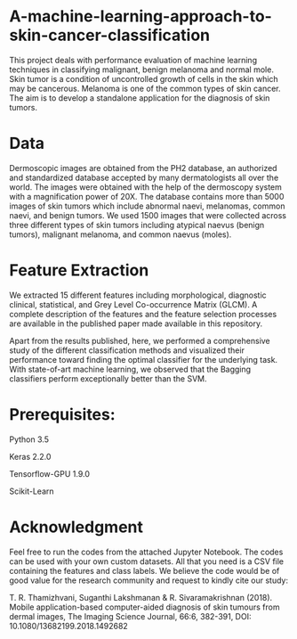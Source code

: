 # A-machine-learning-approach-to-skin-cancer-classification
This project deals with performance evaluation of machine learning techniques in classifying malignant, benign melanoma and normal mole. Skin tumor is a condition of uncontrolled growth of cells in the skin which may be cancerous. Melanoma is one of the common types of skin cancer. The aim is to develop a standalone application for the diagnosis of skin tumors. 

# Data
Dermoscopic images are obtained from the PH2 database, an authorized and standardized database accepted by many dermatologists all over the world. The images were obtained with the help of the dermoscopy system with a magnification power of 20X. The database contains more than 5000 images of skin tumors which include abnormal naevi, melanomas, common naevi, and benign tumors. We used 1500 images that were collected across three different types of skin tumors including atypical naevus (benign tumors), malignant melanoma, and common naevus (moles). 

# Feature Extraction
We extracted 15 different features including morphological, diagnostic clinical, statistical, and Grey Level Co-occurrence Matrix (GLCM). A complete description of the features and the feature selection processes are available in the published paper made available in this repository. 

Apart from the results published, here, we performed a comprehensive study of the different classification methods and visualized their performance toward finding the optimal classifier for the underlying task. With state-of-art machine learning, we observed that the Bagging classifiers perform exceptionally better than the SVM. 

# Prerequisites:

Python 3.5

Keras 2.2.0

Tensorflow-GPU 1.9.0 

Scikit-Learn

# Acknowledgment

Feel free to run the codes from the attached Jupyter Notebook. The codes can be used with your own custom datasets. All that you need is a CSV file containing the features and class labels. We believe the code would be of good value for the research community and request to kindly cite our study:

T. R. Thamizhvani, Suganthi Lakshmanan & R. Sivaramakrishnan (2018). Mobile application-based computer-aided diagnosis of skin tumours from dermal images, The Imaging Science Journal, 66:6, 382-391, DOI: 10.1080/13682199.2018.1492682
